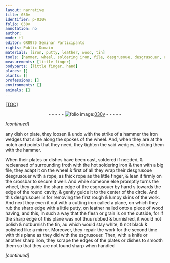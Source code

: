 ```yaml
---
layout: narrative
title: 030v
identifier: p-030v
folio: 030v
annotation: no
author:
mode: tl
editor: GR8975 Seminar Participants
rights: Public Domain
materials: [iron, putty, leather, wood, tin]
tools: [hammer, wheel, soldering iron, file, desgrusoue, desgrusouer, rope, crossbar, esgrusouer, hand, cutting iron, plane, nailed, knife, sharp iron]
measurements: [little finger]
bodyparts: [little finger, hand]
places: []
plants: []
professions: []
environments: []
animals: []
---
```


<p><a href="{{ site.baseurl }}/diplomatic/">[TOC]</a></p><div class="folio" align="center">- - - - - <a href="http://gallica.bnf.fr/ark:/12148/btv1b10500001g/f66.image" target="_blank"><img src="https://cu-mkp.github.io/2017-workshop-edition/assets/photo-icon.png" alt="folio image: " style="display:inline-block; margin-bottom:-3px;"/>030v</a> - - - - - </div>  
 
*[continued]*
  
any dish or plate, they loosen & undo with the strike of a <span class="tl">hammer</span> the <span class="m">iron</span> wedges that slide along the spokes of the <span class="tl">wheel</span>. And, when they are at the notch and points that they need, they tighten the said wedges, striking them with the <span class="tl">hammer</span>.
 
When their plates or dishes have been cast, soldered if needed, & recleansed of surrounding froth with the hot <span class="tl">soldering iron</span> & then with a big <span class="tl">file</span>, they adapt it on the <span class="tl">wheel</span> & first of all they wrap their <span class="del"><span class="tl">desgrusoue</span></span> <span class="tl">desgrusouer</span> with a <span class="tl">rope</span>, as thick <span class="del"><span class="tl">rope</span></span> as the <span class="ms"><span class="bp">little finger</span></span>, & lean it firmly on the <span class="tl">crossbar</span> to secure it well. And while someone else promptly turns the <span class="tl">wheel</span>, they guide the sharp edge of the <span class="tl">esgrusouer</span> by <span class="tl"><span class="bp">hand</span></span> <span class="del">s</span> towards the edge of the round cavity, & gently guide it to the center of the circle. And this <span class="tl">desgrusouer</span> is for removing the first rough & lumpy skins of the work. And next they even it out with a <span class="tl">cutting <span class="m">iron</span></span> called a <span class="tl">plane</span>, on which they rub the sharp edge with a little <span class="m">putty</span>, on <span class="m">leather</span> <span class="tl">nailed</span> onto a piece of <span class="m">wood</span> <span class="del">having</span>, and this, in such a way that the flesh or grain is on the outside, for if the sharp edge of this <span class="tl">plane</span> was not thus rubbed & burnished, it would not polish & <span class="del">not</span>burnish the <span class="m">tin</span>, <span class="del">au</span> which would stay white, & not black & polished like a mirror. Moreover, they repair the work for the second time with this <span class="tl">plane</span> as they did with the <span class="tl">esgrusouer</span>. Then, with a <span class="tl">knife</span> or another <span class="tl">sharp <span class="m">iron</span></span>, they scrape the edges of the plates or dishes to smooth them so that they are not found sharp when handled
 
*[continued]*
 
